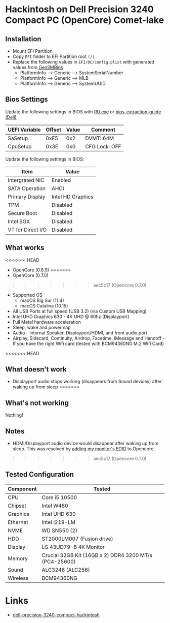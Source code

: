 # Hackintosh on Dell Precision 3240 Compact PC (OpenCore) Comet-lake

## Installation

* Mount EFI Partition
* Copy `EFI` folder to EFI Partition root `(/)`
* Replace the following values in `EFI/OC/config.plist` with generated values from [GenSMBios](https://github.com/corpnewt/GenSMBIOS)
    * PlatformInfo --> Generic --> SystemSerialNumber
    * PlatformInfo --> Generic --> MLB
    * PlatformInfo --> Generic --> SystemUUID

## Bios Settings

Update the following settings in BIOS with [RU.exe](http://ruexe.blogspot.com/) or [bios-extraction-guide (Dell)](https://github.com/dreamwhite/bios-extraction-guide/tree/master/Dell)

| UEFI Variable | Offset | Value | Comment       |
| ------------- | ------ | ----- | ------------- |
| SaSetup       | 0xF5   | 0x2   | DVMT: 64M     |
| CpuSetup      | 0x3E   | 0x0   | CFG Lock: OFF |


Update the following settings in BIOS:

| Item              | Value             |
| ----------------- | ----------------- |
| Intergrated NIC   | Enabled           |
| SATA Operation    | AHCI              |
| Primary Display   | Intel HD Graphics |
| TPM               | Disabled          |
| Secure Boot       | Disabled          |
| Intel SGX         | Disabled          |
| VT for Direct I/O | Disabled          |


## What works

<<<<<<< HEAD
* OpenCore (0.6.9)
=======
* OpenCore (0.7.0)
>>>>>>> aec5c17 (Opencore 0.7.0)
* Supported OS
    * macOS Big Sur (11.4)
    * macOS Catalina (10.15)
* All USB Ports at full speed (USB 3.2) (via Custom USB Mapping)
* Intel UHD Graphics 630 - 4K UHD @ 60hz (Displayport)
* Full Metal hardware acceleration
* Sleep, wake and power nap
* Audio - Internal Speaker, Displayport/HDMI, and front audio port
* Airplay, Sidecard, Continuity, Airdrop, Facetime, iMessage and Handoff - If you have the right Wifi card (tested with BCM94360NG M.2 Wifi Card)

<<<<<<< HEAD
## What doesn't work

* Displayport audio stops working (disappears from Sound devices) after waking up from sleep
=======
## What's not working

Nothing!


## Notes
* HDMI/Displayport audio device would disappear after waking up from sleep.  This was resolved by [adding my monitor's EDID](https://github.com/acidanthera/WhateverGreen/blob/master/Manual/edid-gen.sh) to Opencore.

>>>>>>> aec5c17 (Opencore 0.7.0)

## Tested Configuration

| Component | Tested                             |
| --------- | ---------------------------------- |
| CPU       | Core i5 10500                      |
| Chipset   | Intel W480                         |
| Graphics  | Intel UHD 630                      |
| Ethernet  | Intel I219-LM                      |
| NVME      | WD SN550 (2)                       |
| HDD       | ST2000LM007 (Fusion drive)         |
| Display   | LG 43UD79-B 4K Monitor             |
| Memory    | Crucial 32GB Kit (16GB x 2) DDR4 3200 MT/s (PC4-25600) |
| Sound     | ALC3246 (ALC256)                   |
| Wireless  | BCM94360NG                         |


# Links
* [dell-precision-3240-compact-hackintosh](https://github.com/billzhong/dell-precision-3240-compact-hackintosh/)



